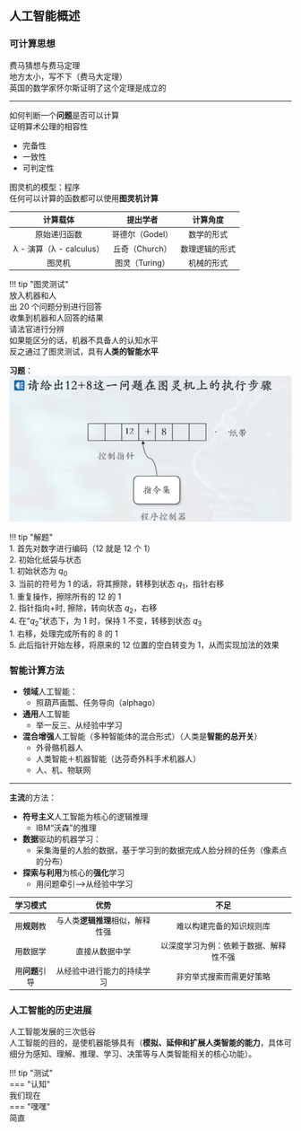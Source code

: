 ## 人工智能概述  
### 可计算思想
费马猜想与费马定理  
地方太小，写不下（费马大定理）  
英国的数学家怀尔斯证明了这个定理是成立的  

---
如何判断一个**问题**是否可以计算  
证明算术公理的相容性  

- 完备性
- 一致性
- 可判定性

图灵机的模型：程序  
任何可以计算的函数都可以使用**图灵机计算**  

|         计算载体         |    提出学者    |  计算角度   |
| :------------------: | :--------: | :-----: |
|        原始递归函数        | 哥德尔（Godel） |  数学的形式  |
| λ - 演算（λ - calculus） | 丘奇（Church） | 数理逻辑的形式 |
|         图灵机          | 图灵（Turing） |  机械的形式  |  

!!! tip "图灵测试"  
    放入机器和人  
    出 20 个问题分别进行回答  
    收集到机器和人回答的结果  
    请法官进行分辨  
    如果能区分的话，机器不具备人的认知水平  
    反之通过了图灵测试，具有**人类的智能水平**    

**习题**：  
![](png/Pasted%20image%2020250921201132.png)  

!!! tip "解题"  
    1. 首先对数字进行编码（12 就是 12 个 1）  
    2. 初始化纸袋与状态  
        1. 初始状态为 $q_0$  
    3. 当前的符号为 1 的话，将其擦除，转移到状态 $q_1$，指针右移  
        1. 重复操作，擦除所有的 12 的 1  
        2. 指针指向+时, 擦除，转向状态 $q_2$，右移  
    4. 在“$q_2$”状态下，为 1 时，保持 1 不变，转移到状态 $q_3$  
        1. 右移，处理完成所有的 8 的 1  
    5. 此后指针开始左移，将原来的 12 位置的空白转变为 1，从而实现加法的效果

### 智能计算方法  
- **领域**人工智能：
    - 照葫芦画瓢、任务导向（alphago）
- **通用**人工智能
    - 举一反三、从经验中学习
- **混合增强**人工智能（多种智能体的混合形式）（人类是**智能的总开关**）
    - 外骨骼机器人
    - 人类智能＋机器智能（达芬奇外科手术机器人）
    - 人、机、物联网

---
**主流**的方法：  

- **符号主义**人工智能为核心的逻辑推理
    - IBM“沃森”的推理
- **数据**驱动的机器学习：
    - 采集海量的人脸的数据，基于学习到的数据完成人脸分辨的任务（像素点的分布）
- **探索与利用**为核心的**强化**学习
    - 用问题牵引——>从经验中学习

|   学习模式    |         优势         |         不足          |
| :-------: | :----------------: | :-----------------: |
| 用**规则**教  | 与人类**逻辑推理**相似，解释性强 |    难以构建完备的知识规则库     |
|   用数据学    |      直接从数据中学       | 以深度学习为例：依赖于数据、解释性不强 |
| 用**问题**引导 |   从经验中进行能力的持续学习    |    非穷举式搜索而需更好策略     |

### 人工智能的历史进展  
人工智能发展的三次低谷  
人工智能的目的，是使机器能够具有（**模拟、延伸和扩展人类智能的能力**，具体可细分为感知、理解、推理、学习、决策等与人类智能相关的核心功能）。  

!!! tip "测试"    
    === "认知"  
        我们现在  
    === "嘿嘿"  
        简直